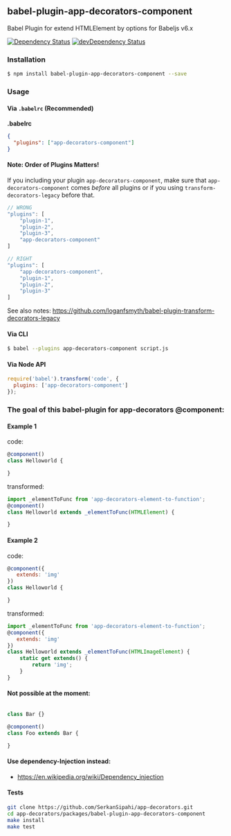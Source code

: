 ## babel-plugin-app-decorators-component
Babel Plugin for extend HTMLElement by options for Babeljs v6.x

<p>
    <a href="https://david-dm.org/SerkanSipahi/app-decorators?path=packages/babel-plugin-app-decorators-component"><img src="https://david-dm.org/SerkanSipahi/david.svg" alt="Dependency Status"></a>
    <a href="https://david-dm.org/SerkanSipahi/app-decorators??path=packages/babel-plugin-app-decorators-component&type=dev"><img src="https://david-dm.org/SerkanSipahi/david/dev-status.svg" alt="devDependency Status"></a>
</p>

### Installation

```sh
$ npm install babel-plugin-app-decorators-component --save
```

### Usage

#### Via `.babelrc` (Recommended)

**.babelrc**

```json
{
  "plugins": ["app-decorators-component"]
}
```

#### Note: Order of Plugins Matters!
If you including your plugin `app-decorators-component`, make sure that `app-decorators-component` 
comes *before* all plugins or if you using `transform-decorators-legacy` before that.

```js
// WRONG
"plugins": [
    "plugin-1",
    "plugin-2",
    "plugin-3",
    "app-decorators-component"
]

// RIGHT
"plugins": [
    "app-decorators-component",
    "plugin-1",
    "plugin-2",
    "plugin-3"
]
```
See also notes: https://github.com/loganfsmyth/babel-plugin-transform-decorators-legacy

#### Via CLI

```sh
$ babel --plugins app-decorators-component script.js
```

#### Via Node API

```js
require('babel').transform('code', {
  plugins: ['app-decorators-component']
});
```

### The goal of this babel-plugin for app-decorators @component:

#### Example 1
code:
```js
@component()
class Helloworld {

}
```
transformed:
```js
import _elementToFunc from 'app-decorators-element-to-function';
@component()
class Helloworld extends _elementToFunc(HTMLElement) {

}
```

#### Example 2
code:
```js
@component({
   extends: 'img'
})
class Helloworld {

}
```

transformed:
```js
import _elementToFunc from 'app-decorators-element-to-function';
@component({
   extends: 'img'
})
class Helloworld extends _elementToFunc(HTMLImageElement) {
    static get extends() {
        return 'img';
    }
}
```

#### Not possible at the moment:
```js

class Bar {}

@component()
class Foo extends Bar {

}
```
#### Use dependency-Injection instead:
* https://en.wikipedia.org/wiki/Dependency_injection

#### Tests
```bash
git clone https://github.com/SerkanSipahi/app-decorators.git
cd app-decorators/packages/babel-plugin-app-decorators-component
make install
make test
```
